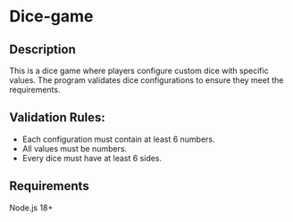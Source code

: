 # Dice-game
## Description
This is a dice game where players configure custom dice with specific values. The program validates dice configurations to ensure they meet the requirements.

## Validation Rules:
* Each configuration must contain at least 6 numbers.
* All values must be numbers.
* Every dice must have at least 6 sides.

## Requirements
Node.js 18+
